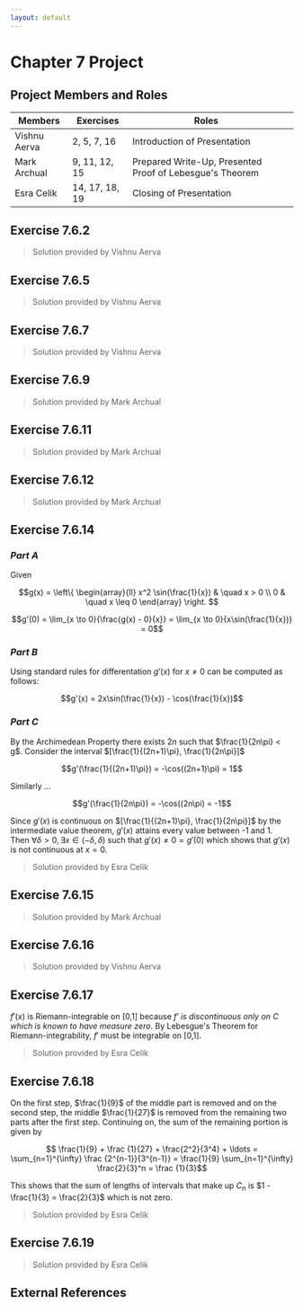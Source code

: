 ```yaml
---
layout: default
---
```


<script type="text/x-mathjax-config">
  MathJax.Hub.Config({
    tex2jax: {
      inlineMath: [ ['$','$'], ["\\(","\\)"] ],
      processEscapes: true
    }
  });
</script>

<script src='https://cdnjs.cloudflare.com/ajax/libs/mathjax/2.7.5/MathJax.js?config=TeX-MML-AM_CHTML' async></script>


# Chapter 7 Project

## Project Members and Roles

| Members      	| Exercises      	| Roles                                                   	|   	|
|--------------	|----------------	|---------------------------------------------------------	|---	|
| Vishnu Aerva 	| 2, 5, 7, 16    	| Introduction of Presentation                            	|   	|
| Mark Archual 	| 9, 11, 12, 15  	| Prepared Write-Up, Presented Proof of Lebesgue's Theorem 	|   	|
| Esra Celik   	| 14, 17, 18, 19 	| Closing of Presentation                                 	|   	|

## Exercise 7.6.2

> Solution provided by Vishnu Aerva

## Exercise 7.6.5

> Solution provided by Vishnu Aerva

## Exercise 7.6.7

> Solution provided by Vishnu Aerva

## Exercise 7.6.9

> Solution provided by Mark Archual

## Exercise 7.6.11

> Solution provided by Mark Archual

## Exercise 7.6.12

> Solution provided by Mark Archual

## Exercise 7.6.14

### _Part A_

Given 

$$g(x) = \left\{
        \begin{array}{ll}
            x^2 \sin(\frac{1}{x}) & \quad x > 0 \\
            0 & \quad x \leq 0
        \end{array}
    \right.
$$

$$g'(0) = \lim_{x \to 0}{\frac{g(x) - 0}{x}} = \lim_{x \to 0}{x\sin(\frac{1}{x})} = 0$$    

### _Part B_

Using standard rules for differentation $g'(x)$ for $x \neq 0$ can be computed as follows:

$$g'(x) = 2x\sin(\frac{1}{x}) - \cos(\frac{1}{x})$$

### _Part C_

By the Archimedean Property there exists $2n$ such that $\frac{1}{2n\pi} < g$.  Consider the interval $[\frac{1}{(2n+1)\pi}, \frac{1}{2n\pi}]$

$$g'(\frac{1}{(2n+1)\pi}) = -\cos((2n+1)\pi) = 1$$

Similarly $\ldots$

$$g'(\frac{1}{2n\pi}) = -\cos((2n\pi) = -1$$

Since $g'(x)$ is continuous on $[\frac{1}{(2n+1)\pi}, \frac{1}{2n\pi}]$ by the intermediate value theorem, $g'(x)$ attains every value between -1 and 1.  Then $\forall \delta > 0, \exists x \in (-\delta, \delta)$ such that $g'(x) \neq 0 = g'(0)$ which shows that $g'(x)$ is not continuous at $x=0$.

> Solution provided by Esra Celik

## Exercise 7.6.15

> Solution provided by Mark Archual

## Exercise 7.6.16

> Solution provided by Vishnu Aerva

## Exercise 7.6.17

$f'(x)$ is Riemann-integrable on [0,1] because _$f'$ is discontinuous only on C which is known to have measure zero_.  By Lebesgue's Theorem for Riemann-integrability, $f'$ must be integrable on [0,1].

> Solution provided by Esra Celik

## Exercise 7.6.18

On the first step, $\frac{1}{9}$ of the middle part is removed and on the second step, the middle $\frac{1}{27}$ is removed from the remaining two parts after the first step. Continuing on, the sum of the remaining portion is given by

$$ \frac{1}{9} + \frac {1}{27} + \frac{2^2}{3^4} + \ldots = \sum_{n=1}^{\infty} \frac {2^{n-1}}{3^{n-1}} = \frac{1}{9} \sum_{n=1}^{\infty} \frac{2}{3}^n = \frac {1}{3}$$

This shows that the sum of lengths of intervals that make up $C_n$ is $1 - \frac{1}{3} = \frac{2}{3}$ which is not zero.

> Solution provided by Esra Celik

## Exercise 7.6.19

> Solution provided by Esra Celik





## External References
